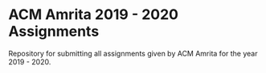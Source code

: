 # ACM Amrita 2019 - 2020 Assignments
Repository for submitting all assignments given by ACM Amrita for the year 2019 - 2020.
